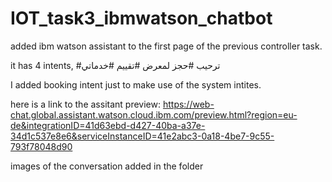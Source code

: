 # IOT_task3_ibmwatson_chatbot

added ibm watson assistant to the first page of the previous controller task.

it has 4 intents, #ترحيب #حجز لمعرض #تقييم #خدماتي

I added booking intent just to make use of the system intites.

here is a link to the assitant preview: https://web-chat.global.assistant.watson.cloud.ibm.com/preview.html?region=eu-de&integrationID=41d63ebd-d427-40ba-a37e-34d1c537e8e6&serviceInstanceID=41e2abc3-0a18-4be7-9c55-793f78048d90

images of the conversation added in the folder
